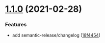 # [1.1.0](https://github.com/cheesebit/logical/compare/v1.0.0...v1.1.0) (2021-02-28)


### Features

* add semantic-release/changelog ([18f4454](https://github.com/cheesebit/logical/commit/18f4454a18e906868b72e6af2d94220694044fbc))

